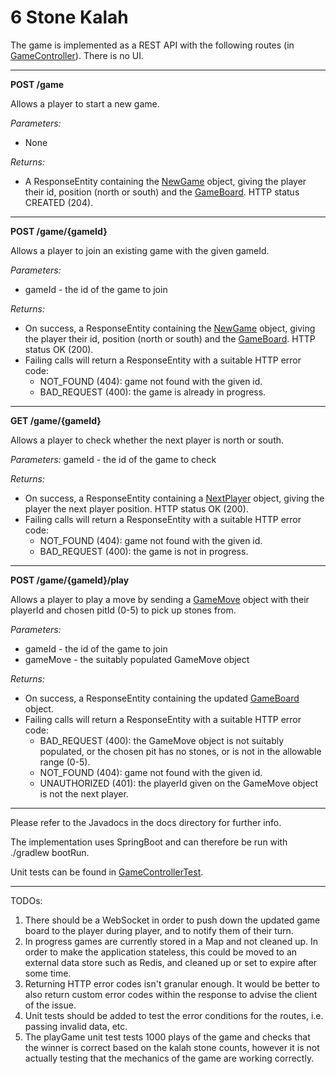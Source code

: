 
# 6 Stone Kalah

The game is implemented as a REST API with the following routes (in [GameController](https://github.com/wrlannen/kalah/blob/master/src/main/java/com/lannen/kalah/GameController.java)). There is no UI.


----------


**POST /game**

Allows a player to start a new game.

*Parameters:*
 
 - None
  
*Returns:*
 - A ResponseEntity containing the [NewGame](https://github.com/wrlannen/kalah/blob/master/src/main/java/com/lannen/kalah/domain/NewGame.java) object, giving the player their id, position (north or south) and the [GameBoard](https://github.com/wrlannen/kalah/blob/master/src/main/java/com/lannen/kalah/domain/GameBoard.java). HTTP status CREATED (204).


----------


**POST /game/{gameId}**

Allows a player to join an existing game with the given gameId.

*Parameters:*

 - gameId - the id of the game to join

*Returns:*

 - On success, a ResponseEntity containing the [NewGame](https://github.com/wrlannen/kalah/blob/master/src/main/java/com/lannen/kalah/domain/NewGame.java) object, giving the player their id, position (north or south) and the [GameBoard](https://github.com/wrlannen/kalah/blob/master/src/main/java/com/lannen/kalah/domain/GameBoard.java). HTTP status OK (200). 
 - Failing calls will return a ResponseEntity with a suitable HTTP error code: 
	 - NOT_FOUND (404): game not found with the given id. 
	 - BAD_REQUEST (400): the game is already in progress.


----------


**GET /game/{gameId}**

Allows a player to check whether the next player is north or south.

*Parameters:*
gameId - the id of the game to check

*Returns:*

 - On success, a ResponseEntity containing a [NextPlayer](https://github.com/wrlannen/kalah/blob/master/src/main/java/com/lannen/kalah/domain/NextPlayer.java) object, giving the player the next player position. HTTP status OK (200). 
 - Failing calls will return a ResponseEntity with a suitable HTTP error code: 
	 - NOT_FOUND (404): game not found with the given id. 
	 - BAD_REQUEST (400): the game is not in progress.


----------


**POST /game/{gameId}/play**

Allows a player to play a move by sending a [GameMove](https://github.com/wrlannen/kalah/blob/master/src/main/java/com/lannen/kalah/domain/GameMove.java) object with their playerId and chosen pitId (0-5) to pick up stones from.

*Parameters:*

 - gameId - the id of the game to join 
 - gameMove - the suitably populated
   GameMove object

*Returns:*

 - On success, a ResponseEntity containing the updated [GameBoard](https://github.com/wrlannen/kalah/blob/master/src/main/java/com/lannen/kalah/domain/GameBoard.java) object. 
 - Failing calls will return a ResponseEntity with a suitable HTTP error code:
	 - BAD_REQUEST (400): the GameMove object is not suitably populated, or the chosen pit has no stones, or is not in the allowable range (0-5). 
	 - NOT_FOUND (404): game not found with the given id. 
	 - UNAUTHORIZED (401): the playerId given on the GameMove object is not the next player.


----------


Please refer to the Javadocs in the docs directory for further info.

The implementation uses SpringBoot and can therefore be run with ./gradlew bootRun.

Unit tests can be found in [GameControllerTest](https://github.com/wrlannen/kalah/blob/master/src/test/java/com/lannen/kalah/GameControllerTest.java).


----------


TODOs:

 1. There should be a WebSocket in order to push down the updated game board to the player during player, and to notify them of their turn.
 2. In progress games are currently stored in a Map and not cleaned up. In order to make the application stateless, this could be moved to an external data store such as Redis, and cleaned up or set to expire after some time.
 3. Returning HTTP error codes isn't granular enough. It would be better to also return custom error codes within the response to advise the client of the issue. 
 4. Unit tests should be added to test the error conditions for the routes, i.e. passing invalid data, etc.
 5. The playGame unit test tests 1000 plays of the game and checks that the winner is correct based on the kalah stone counts, however it is not actually testing that the mechanics of the game are working correctly.
